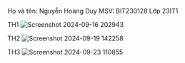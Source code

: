 Họ và tên: Nguyễn Hoàng Duy
MSV: BIT230128
Lớp 23IT1

TH1
![Screenshot 2024-09-16 202943](https://github.com/user-attachments/assets/a6dde445-94ec-41d8-bd12-49069478f2e7)

TH2
![Screenshot 2024-09-19 142258](https://github.com/user-attachments/assets/6006b169-4758-4bc5-a88e-3dfdced9fcf9)

TH3
![Screenshot 2024-09-23 110855](https://github.com/user-attachments/assets/c31966fc-bd90-45b6-987e-4c5aa5bd0e47)

